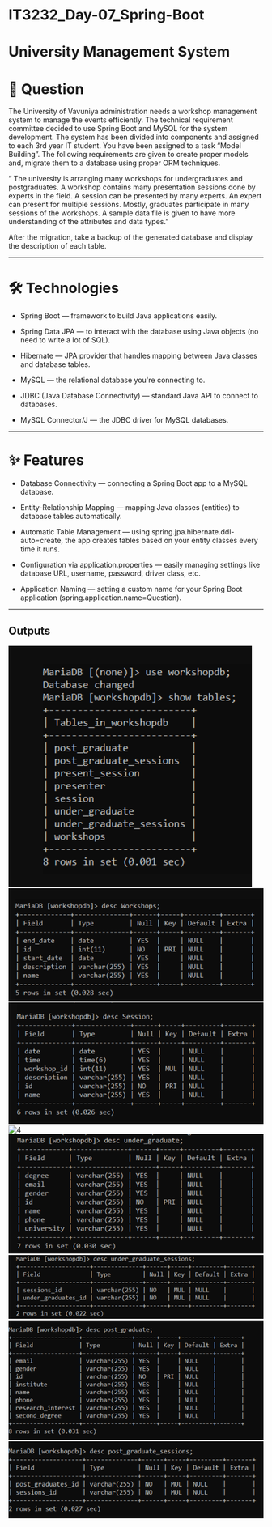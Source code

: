 # IT3232_Day-07_Spring-Boot

# University Management System

# 📝 Question
The University of Vavuniya administration needs a workshop management system to manage the events efficiently. The technical requirement committee decided to use Spring Boot and  MySQL for the system development. The system has been divided into components and assigned to each 3rd year IT student. 
You have been assigned to a task “Model Building”. The following requirements are given to create proper models and, migrate them to a database using proper ORM techniques. 

” The university is arranging many workshops for undergraduates and postgraduates. A workshop contains many presentation sessions done by experts in the field. A session can be presented by many experts. An expert can present for multiple sessions. Mostly, graduates participate in many sessions of the workshops. A sample data file is given to have more understanding of the attributes and data types.”

After the migration, take a backup of the generated database and display the description of 
each table.

---

# 🛠 Technologies
- Spring Boot — framework to build Java applications easily.

- Spring Data JPA — to interact with the database using Java objects (no need to write a lot of SQL).

- Hibernate — JPA provider that handles mapping between Java classes and database tables.

- MySQL — the relational database you're connecting to.

- JDBC (Java Database Connectivity) — standard Java API to connect to databases.

- MySQL Connector/J — the JDBC driver for MySQL databases.

---

# ✨ Features
- Database Connectivity — connecting a Spring Boot app to a MySQL database.

- Entity-Relationship Mapping — mapping Java classes (entities) to database tables automatically.

- Automatic Table Management — using spring.jpa.hibernate.ddl-auto=create, the app creates tables based on your entity classes every time it runs.

- Configuration via application.properties — easily managing settings like database URL, username, password, driver class, etc.

- Application Naming — setting a custom name for your Spring Boot application (spring.application.name=Question).

---
## Outputs

![1](./dayseven/1.png)
![2](./dayseven/2.png)
![3](./dayseven/3.png)
![4](./dayseven/4.pngg)
![5](./dayseven/5.png)
![6](./dayseven/6.png)
![7](./dayseven/7.png)
![8](./dayseven/8.png)



